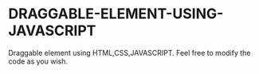 # DRAGGABLE-ELEMENT-USING-JAVASCRIPT
Draggable element using HTML,CSS,JAVASCRIPT. Feel free to modify the code as you wish.
